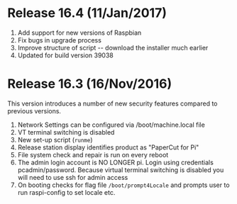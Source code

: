 # Release 16.4 (11/Jan/2017)

1. Add support for new versions of Raspbian
2. Fix bugs in upgrade process
3. Improve structure of script -- download the installer much earlier
4. Updated for build version 39038


# Release 16.3 (16/Nov/2016)

This version introduces a number of new security features compared to previous
versions.

1. Network Settings can be configured via /boot/machine.local file
2. VT terminal switching is disabled
3. New set-up script (`runme`)
4. Release station display identifies product as "PaperCut for Pi"
5. File system check and repair is run on every reboot
6. The admin login account is NO LONGER pi. Login using credentials pcadmin/password. Because virtual terminal switching is disabled you will need to use ssh for admin access
7. On booting checks for flag file `/boot/prompt4Locale` and prompts user to run raspi-config to set locale etc.

